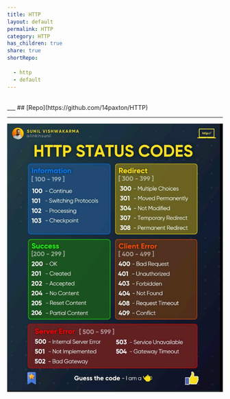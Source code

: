 ```yaml
---
title: HTTP
layout: default
permalink: HTTP
category: HTTP
has_children: true
share: true
shortRepo:

  - http
  - default       
---
```


<br/>      
___        
## [Repo](https://github.com/14paxton/HTTP)

***

![httpStatusCodes.png](%2Fassets%2Fimages%2FhttpStatusCodes.png)